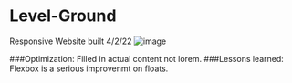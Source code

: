 # Level-Ground
Responsive Website built 4/2/22
![image](https://user-images.githubusercontent.com/101963767/172076112-3bc442e6-be93-41fe-a9ad-2dd672082b82.png)

###Optimization: Filled in actual content not lorem.
###Lessons learned: Flexbox is a serious improvenmt on floats.
